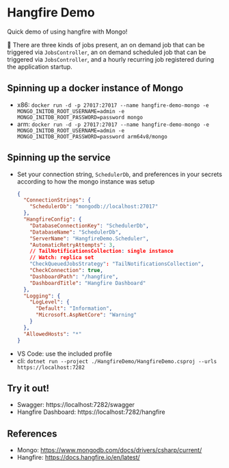 # Hangfire Demo

Quick demo of using hangfire with Mongo!

📝 There are three kinds of jobs present, an on demand job that can be triggered via `JobsController`, an on demand scheduled job that can be triggered via `JobsController`, and a hourly recurring job registered during the application startup.

## Spinning up a docker instance of Mongo

- x86: `docker run -d -p 27017:27017 --name hangfire-demo-mongo -e MONGO_INITDB_ROOT_USERNAME=admin -e MONGO_INITDB_ROOT_PASSWORD=password mongo`
- arm: `docker run -d -p 27017:27017 --name hangfire-demo-mongo -e MONGO_INITDB_ROOT_USERNAME=admin -e MONGO_INITDB_ROOT_PASSWORD=password arm64v8/mongo`

## Spinning up the service

- Set your connection string, `SchedulerDb`, and preferences in your secrets according to how the mongo instance was setup
  ```json
  {
    "ConnectionStrings": {
      "SchedulerDb": "mongodb://localhost:27017"
    },
    "HangfireConfig": {
      "DatabaseConnectionKey": "SchedulerDb",
      "DatabaseName": "SchedulerDb",
      "ServerName": "HangfireDemo.Scheduler",
      "AutomaticRetryAttempts": 3,
      // TailNotificationsCollection: single instance
      // Watch: replica set
      "CheckQueuedJobsStrategy": "TailNotificationsCollection",
      "CheckConnection": true,
      "DashboardPath": "/hangfire",
      "DashboardTitle": "Hangfire Dashboard"
    },
    "Logging": {
      "LogLevel": {
        "Default": "Information",
        "Microsoft.AspNetCore": "Warning"
      }
    },
    "AllowedHosts": "*"
  }
  ```
- VS Code: use the included profile
- cli: `dotnet run --project ./HangfireDemo/HangfireDemo.csproj --urls https://localhost:7282`

## Try it out!

- Swagger: https://localhost:7282/swagger
- Hangfire Dashboard: https://localhost:7282/hangfire

## References

- Mongo: https://www.mongodb.com/docs/drivers/csharp/current/
- Hangfire: https://docs.hangfire.io/en/latest/
